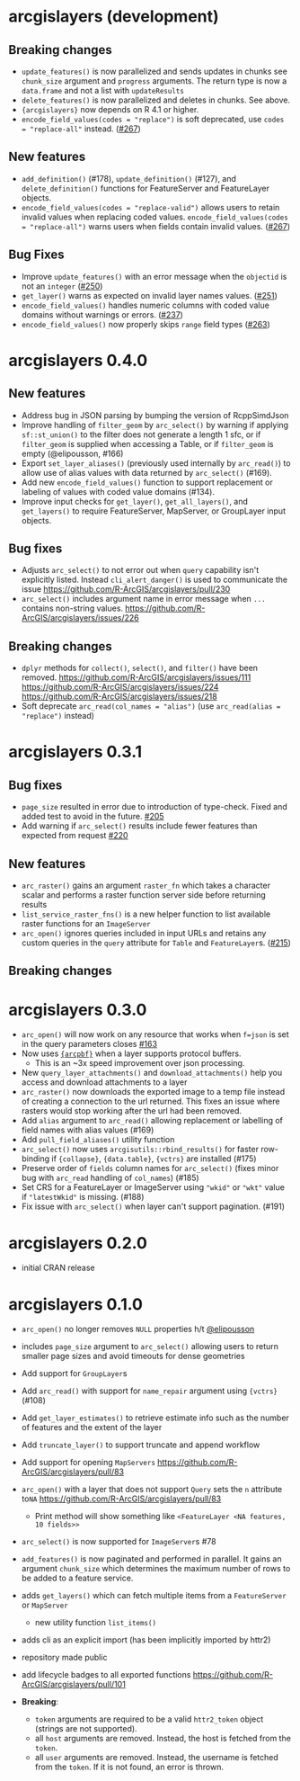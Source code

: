 # arcgislayers (development)

## Breaking changes

- `update_features()` is now parallelized and sends updates in chunks see `chunk_size` argument and `progress` arguments. The return type is now a `data.frame` and not a list with `updateResults`
- `delete_features()` is now parallelized and deletes in chunks. See above.
- `{arcgislayers}` now depends on R 4.1 or higher.
- `encode_field_values(codes = "replace")` is soft deprecated, use `codes = "replace-all"` instead. ([#267](https://github.com/R-ArcGIS/arcgislayers/issues/267))

## New features

- `add_definition()` (#178), `update_definition()` (#127), and `delete_definition()` functions for FeatureServer and FeatureLayer objects.
- `encode_field_values(codes = "replace-valid")` allows users to retain invalid values when replacing coded values. `encode_field_values(codes = "replace-all")` warns users when fields contain invalid values. ([#267](https://github.com/R-ArcGIS/arcgislayers/issues/267))

## Bug Fixes

- Improve `update_features()` with an error message when the `objectid` is not an `integer` ([#250](https://github.com/R-ArcGIS/arcgislayers/issues/250))
- `get_layer()` warns as expected on invalid layer names values. ([#251](https://github.com/R-ArcGIS/arcgislayers/issues/251))
- `encode_field_values()` handles numeric columns with coded value domains without warnings or errors. ([#237](https://github.com/R-ArcGIS/arcgislayers/issues/237))
- `encode_field_values()` now properly skips `range` field types ([#263](https://github.com/R-ArcGIS/arcgislayers/issues/263))


# arcgislayers 0.4.0

## New features

- Address bug in JSON parsing by bumping the version of RcppSimdJson
- Improve handling of `filter_geom` by `arc_select()` by warning if applying `sf::st_union()` to the filter does not generate a length 1 sfc, or if `filter_geom` is supplied when accessing a Table, or if `filter_geom` is empty (@elipousson, #166)
- Export `set_layer_aliases()` (previously used internally by `arc_read()`) to allow use of alias values with data returned by `arc_select()` (#169).
- Add new `encode_field_values()` function to support replacement or labeling of values with coded value domains (#134).
- Improve input checks for `get_layer()`, `get_all_layers()`, and `get_layers()` to require FeatureServer, MapServer, or GroupLayer input objects.

## Bug fixes

- Adjusts `arc_select()` to not error out when `query` capability isn't explicitly listed. Instead `cli_alert_danger()` is used to communicate the issue <https://github.com/R-ArcGIS/arcgislayers/pull/230>
- `arc_select()` includes argument name in error message when `...` contains non-string values. <https://github.com/R-ArcGIS/arcgislayers/issues/226>

## Breaking changes

- `dplyr` methods for `collect()`, `select()`, and `filter()` have been removed. <https://github.com/R-ArcGIS/arcgislayers/issues/111> <https://github.com/R-ArcGIS/arcgislayers/issues/224> <https://github.com/R-ArcGIS/arcgislayers/issues/218>
- Soft deprecate `arc_read(col_names = "alias")` (use `arc_read(alias = "replace")` instead)

# arcgislayers 0.3.1

## Bug fixes

- `page_size` resulted in error due to introduction of type-check. Fixed and added test to avoid in the future.  [#205](https://github.com/R-ArcGIS/arcgislayers/issues/205)
- Add warning if `arc_select()` results include fewer features than expected from request [#220](https://github.com/R-ArcGIS/arcgislayers/issues/220)

## New features

- `arc_raster()` gains an argument `raster_fn` which takes a character scalar and performs a raster function server side before returning results
- `list_service_raster_fns()` is a new helper function to list available raster functions for an `ImageServer`
- `arc_open()` ignores queries included in input URLs and retains any custom queries in the `query` attribute for `Table` and `FeatureLayer`s. ([#215](https://github.com/R-ArcGIS/arcgislayers/issues/215))

## Breaking changes

# arcgislayers 0.3.0

- `arc_open()` will now work on any resource that works when `f=json` is set in the query parameters closes [#163](https://github.com/R-ArcGIS/arcgislayers/issues/163)
- Now uses [`{arcpbf}`](https://r.esri.com/arcpbf/index.html) when a layer supports protocol buffers.
  - This is an ~3x speed improvement over json processing.
- New `query_layer_attachments()` and `download_attachments()` help you access and download attachments to a layer
- `arc_raster()` now downloads the exported image to a temp file instead of creating a connection to the url returned. This fixes an issue where rasters would stop working after the url had been removed.
- Add `alias` argument to `arc_read()` allowing replacement or labelling of field names with alias values (#169)
- Add `pull_field_aliases()` utility function
- `arc_select()` now uses `arcgisutils::rbind_results()` for faster row-binding if `{collapse}`, `{data.table}`, `{vctrs}` are installed (#175)
- Preserve order of `fields` column names for `arc_select()` (fixes minor bug with `arc_read` handling of `col_names`) (#185)
- Set CRS for a FeatureLayer or ImageServer using `"wkid"` or `"wkt"` value if `"latestWkid"` is missing. (#188)
- Fix issue with `arc_select()` when layer can't support pagination. (#191)

# arcgislayers 0.2.0

- initial CRAN release

# arcgislayers 0.1.0

- `arc_open()` no longer removes `NULL` properties h/t [@elipousson](https://github.com/elipousson)
- includes `page_size` argument to `arc_select()` allowing users to return smaller page sizes and avoid timeouts for dense geometries
- Add support for `GroupLayer`s
- Add `arc_read()` with support for `name_repair` argument using `{vctrs}` (#108)
- Add `get_layer_estimates()` to retrieve estimate info such as the number of features and the extent of the layer
- Add `truncate_layer()` to support truncate and append workflow
- Add support for opening `MapServers` <https://github.com/R-ArcGIS/arcgislayers/pull/83>
- `arc_open()` with a layer that does not support `Query` sets the `n` attribute to`NA` <https://github.com/R-ArcGIS/arcgislayers/pull/83>
  - Print method will show something like `<FeatureLayer <NA features, 10 fields>>`
- `arc_select()` is now supported for `ImageServer`s #78
- `add_features()` is now paginated and performed in parallel. It gains an argument `chunk_size` which determines the maximum number of rows to be added to a feature service.
- adds `get_layers()` which can fetch multiple items from a `FeatureServer` or `MapServer`
  - new utility function `list_items()`
- adds cli as an explicit import (has been implicitly imported by httr2)
- repository made public
- add lifecycle badges to all exported functions <https://github.com/R-ArcGIS/arcgislayers/pull/101>

- **Breaking**:
  - `token` arguments are required to be a valid `httr2_token` object (strings are not supported).
  - all `host` arguments are removed. Instead, the host is fetched from the `token`.
  - all `user` arguments are removed. Instead, the username is fetched from the `token`. If it is not found, an error is thrown.

